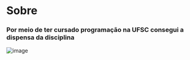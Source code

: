 # Sobre 
### Por meio de ter cursado programação na UFSC consegui a dispensa da disciplina 
![image](https://user-images.githubusercontent.com/89542446/194733123-9e56cbb2-d552-489b-894d-6609892213e2.png)
